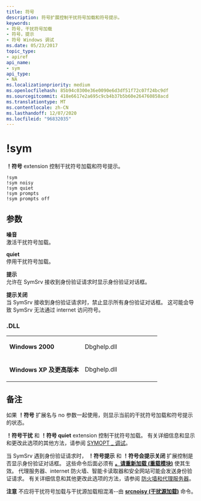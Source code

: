 ```yaml
---
title: 符号
description: 符号扩展控制干扰符号加载和符号提示。
keywords:
- 符号，干扰符号加载
- 符号，提示
- 符号 Windows 调试
ms.date: 05/23/2017
topic_type:
- apiref
api_name:
- sym
api_type:
- NA
ms.localizationpriority: medium
ms.openlocfilehash: 85b94c0300e36e0090e6d3df51f72c07f24bc9df
ms.sourcegitcommit: 418e6617e2a695c9cb4b37b5b60e264760858acd
ms.translationtype: MT
ms.contentlocale: zh-CN
ms.lasthandoff: 12/07/2020
ms.locfileid: "96832035"
---
```

# <a name="sym"></a>!sym


**！符号** extension 控制干扰符号加载和符号提示。

```dbgcmd
!sym 
!sym noisy 
!sym quiet 
!sym prompts 
!sym prompts off
```

## <a name="span-idddk__sym_dbgspanspan-idddk__sym_dbgspanparameters"></a><span id="ddk__sym_dbg"></span><span id="DDK__SYM_DBG"></span>参数


<span id="_______noisy______"></span><span id="_______NOISY______"></span>**噪音**   
激活干扰符号加载。

<span id="_______quiet______"></span><span id="_______QUIET______"></span>**quiet**   
停用干扰符号加载。

<span id="_______prompts______"></span><span id="_______PROMPTS______"></span>**提示**   
允许在 SymSrv 接收到身份验证请求时显示身份验证对话框。

<span id="_______prompts_off______"></span><span id="_______PROMPTS_OFF______"></span>**提示关闭**   
当 SymSrv 接收到身份验证请求时，禁止显示所有身份验证对话框。 这可能会导致 SymSrv 无法通过 internet 访问符号。

### <a name="span-iddllspanspan-iddllspandll"></a><span id="DLL"></span><span id="dll"></span>.DLL

<table>
<colgroup>
<col width="50%" />
<col width="50%" />
</colgroup>
<tbody>
<tr class="odd">
<td align="left"><p><strong>Windows 2000</strong></p></td>
<td align="left"><p>Dbghelp.dll</p></td>
</tr>
<tr class="even">
<td align="left"><p><strong>Windows XP 及更高版本</strong></p></td>
<td align="left"><p>Dbghelp.dll</p></td>
</tr>
</tbody>
</table>

 

<a name="remarks"></a>备注
-------

如果 **！符号** 扩展名与 no 参数一起使用，则显示当前的干扰符号加载和符号提示的状态。

**！符号干扰** 和 **！符号 quiet** extension 控制干扰符号加载。 有关详细信息和显示和更改此选项的其他方法，请参阅 [SYMOPT \_ 调试](symbol-options.md#symopt-debug)。

当 SymSrv 遇到身份验证请求时， **！符号提示** 和 **！符号会提示关闭** 扩展控制是否显示身份验证对话框。 这些命令后面必须有 [**。请重新加载 (重载模块)**](-reload--reload-module-.md) 使其生效。 代理服务器、internet 防火墙、智能卡读取器和安全网站可能会发送身份验证请求。 有关详细信息和其他更改此选项的方法，请参阅 [防火墙和代理服务器](firewalls-and-proxy-servers.md)。

**注意**   不应将干扰符号加载与干扰源加载相混淆--由 [**srcnoisy (干扰源加载)**](-srcnoisy--noisy-source-loading-.md) 命令。

 

 

 





